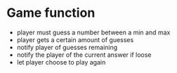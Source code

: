 # Game function

- player must guess a number between a min and max
- player gets a certain amount of guesses
- notify player of guesses remaining
- notify the player of the current answer if loose
- let player choose to play again